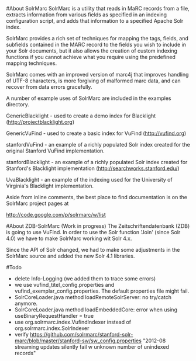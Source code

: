 #About SolrMarc
SolrMarc is a utility that reads in MaRC records from a file, extracts 
information from various fields as specified in an indexing configuration 
script, and adds that information to a specified Apache Solr index.

SolrMarc provides a rich set of techniques for mapping the tags, fields, and 
subfields contained in the MARC record to the fields you wish to include in your
Solr documents, but it also allows the creation of custom indexing functions if 
you cannot achieve what you require using the predefined mapping techniques.

SolrMarc comes with an improved version of marc4j that improves handling of 
UTF-8 characters, is more forgiving of malformed marc data, and can recover from
data errors gracefully. 

A number of example uses of SolrMarc are included in the examples directory.

GenericBlacklight - used to create a demo index for 
Blacklight (http://projectblacklight.org)

GenericVuFind - used to create a basic index for VuFind (http://vufind.org)

stanfordVuFind - an example of a richly populated Solr index created for the
original Stanford VuFind implementation.

stanfordBlacklight - an example of a richly populated Solr index created for
Stanford's Blacklight implementation (http://searchworks.stanford.edu/)

UvaBlacklight - an example of the indexing used for the University of Virginia's
Blacklight implementation.


Aside from inline comments, the best place to find documentation is on the 
SolrMarc project pages at

http://code.google.com/p/solrmarc/w/list

#About ZDB-SolrMarc (Work in progress)
The Zeitschriftendatenbank (ZDB) is going to use VuFind. In order to use the Solr function 'Join' (since Solr 4.0) we have to make SolrMarc working wit Solr 4.x.  

Since the API of Solr changed, we had to make some adjustments in the SolrMarc source and added the new Solr 4.1 libraries.

#Todo
* delete Info-Logging (we added them to trace some errors)
* we use vufind_titel_config.properties and vufind_exemplar_config.properties. The default properties file might fail.
* SolrCoreLoader.java method loadRemoteSolrServer: no try/catch anymore.
* SolrCoreLoader.java method loadEmbeddedCore: error when using useBinaryRequestHandler = true
* use org.solrmarc.index.VufindIndexer instead of org.solrmarc.index.SolrIndexer
* verify https://github.com/solrmarc/stanford-solr-marc/blob/master/stanford-sw/sw_config.properties "2012-08 streaming updates silently fail w unknown number of unindexed records" 
